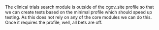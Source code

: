 The clinical trials search module is outside of the cgov_site profile so that we can create tests based on the minimal profile which should speed up testing. As this does not rely on any of the core modules we can do this. Once it requires the profile, well, all bets are off.
